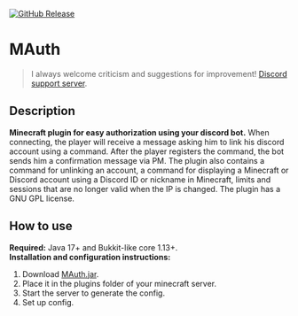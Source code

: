 [![GitHub Release](https://img.shields.io/github/v/release/Flioris/MAuth)](https://github.com/Flioris/MAuth/releases)
# MAuth
> I always welcome criticism and suggestions for improvement! [Discord support server](https://discord.gg/AZSZ8nhtra).

## Description
**Minecraft plugin for easy authorization using your discord bot.** When connecting, the player will receive a message asking him to link his discord account using a command. After the player registers the command, the bot sends him a confirmation message via PM. The plugin also contains a command for unlinking an account, a command for displaying a Minecraft or Discord account using a Discord ID or nickname in Minecraft, limits and sessions that are no longer valid when the IP is changed. The plugin has a GNU GPL license.

## How to use
**Required:** Java 17+ and Bukkit-like core 1.13+.\
**Installation and configuration instructions:**
1. Download [MAuth.jar](https://github.com/Flioris/MAuth/releases).
2. Place it in the plugins folder of your minecraft server.
3. Start the server to generate the config.
4. Set up config.
